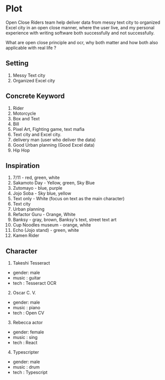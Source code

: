 # Plot

Open Close Riders team help deliver data from messy text city to organized Excel city in an open close manner, 
where the user live, and my personal experience with writing software both successfully and not successfully.

What are open close principle and ocr, why both matter and how both also applicable with real life ?

## Setting

1.  Messy Text city
2.  Organized Excel city

## Concrete Keyword

1.  Rider
2.  Motorcycle
3.  Box and Text
4.  Bill
5.  Pixel Art, Fighting game, text mafia
6.  Text city and Excel city.
7.  delivery man (user who deliver the data)
8.  Good Urban planning (Good Excel data)
9.  Hip Hop

## Inspiration

1.  7/11 - red, green, white
2.  Sakamoto Day - Yellow, green, Sky Blue
3.  Zutomayo - blue, purple
4.  Jojo Soba - Sky blue, yellow
5.  Text only - White (focus on text as the main character)
6.  Text city
7.  Urban planning
8.  Refactor Guru - Orange, White
9.  Banksy - gray, brown, Banksy's text, street text art
10. Cup Noodles museum - orange, white
11. Echo (Jojo stand) - green, white
12. Kamen Rider

## Character

1.  Takeshi Tesseract
-   gender: male
-   music : guitar
-   tech  : Tesseract OCR
2.  Oscar C. V.
-   gender: male
-   music : piano
-   tech  : Open CV
3.  Rebecca actor
-   gender: female
-   music : sing
-   tech  : React
4.  Typescripter
-   gender: male
-   music : drum
-   tech  : Typescript
